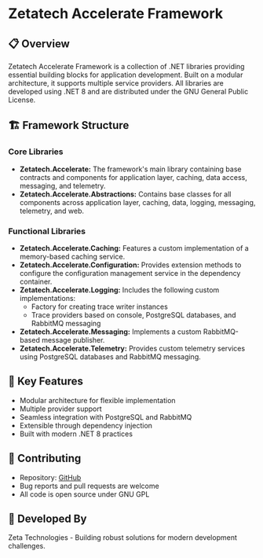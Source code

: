 # Zetatech Accelerate Framework
## 📋 Overview
Zetatech Accelerate Framework is a collection of .NET libraries providing essential building blocks for application development. Built on a modular architecture, it supports multiple service providers. All libraries are developed using .NET 8 and are distributed under the GNU General Public License.
## 🏗️ Framework Structure
### Core Libraries
- **Zetatech.Accelerate:** The framework's main library containing base contracts and components for application layer, caching, data access, messaging, and telemetry.
- **Zetatech.Accelerate.Abstractions:** Contains base classes for all components across application layer, caching, data, logging, messaging, telemetry, and web.
### Functional Libraries
- **Zetatech.Accelerate.Caching:** Features a custom implementation of a memory-based caching service.
- **Zetatech.Accelerate.Configuration:** Provides extension methods to configure the configuration management service in the dependency container.
- **Zetatech.Accelerate.Logging:** Includes the following custom implementations:
  - Factory for creating trace writer instances
  - Trace providers based on console, PostgreSQL databases, and RabbitMQ messaging
- **Zetatech.Accelerate.Messaging:** Implements a custom RabbitMQ-based message publisher.
- **Zetatech.Accelerate.Telemetry:** Provides custom telemetry services using PostgreSQL databases and RabbitMQ messaging.
## 🔧 Key Features
- Modular architecture for flexible implementation
- Multiple provider support
- Seamless integration with PostgreSQL and RabbitMQ
- Extensible through dependency injection
- Built with modern .NET 8 practices
## 🤝 Contributing
- Repository: [GitHub](https://github.com/josemaria-toro/accelerate.git)
- Bug reports and pull requests are welcome
- All code is open source under GNU GPL
## 🏢 Developed By
Zeta Technologies - Building robust solutions for modern development challenges.
